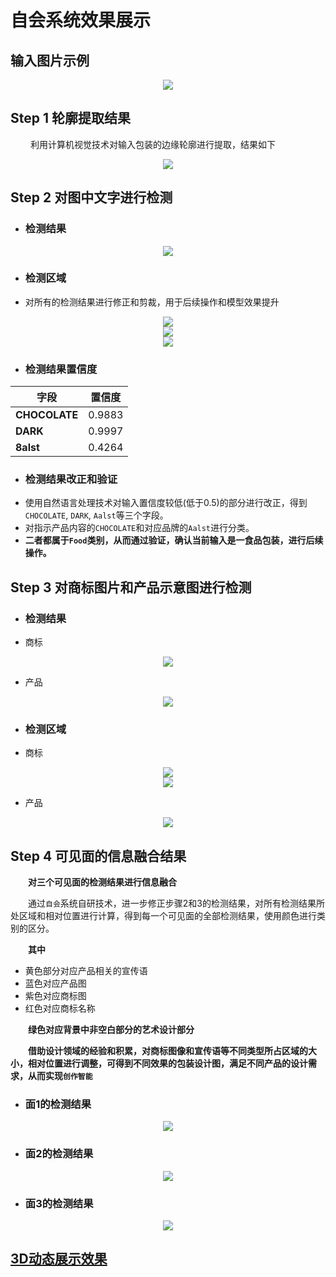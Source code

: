 
# 自会系统效果展示

## 输入图片示例

<div align=center><img src="1.jpeg" ></div>

## Step 1 轮廓提取结果
&#8195;&#8195; 利用计算机视觉技术对输入包装的边缘轮廓进行提取，结果如下

<div align=center><img src="edges.jpg" ></div>

## Step 2 对图中文字进行检测

* ### 检测结果

<div align=center><img src="res.jpg" ></div>

* ### 检测区域

* 对所有的检测结果进行修正和剪裁，用于后续操作和模型效果提升

<div align=center><img src="Aalst.jpg" ></div>
<div align=center><img src="DARK.jpg" ></div>
<div align=center><img src="CHOCOLATE.jpg" ></div>

* ### 检测结果置信度


|  字段   | 置信度  |
| ---- | ----  |
| **CHOCOLATE**  | 0.9883 |
| **DARK**  | 0.9997 |
| **8alst** | 0.4264 |

* ### 检测结果改正和验证
* 使用自然语言处理技术对输入置信度较低(低于0.5)的部分进行改正，得到`CHOCOLATE`, `DARK`, `Aalst`等三个字段。
* 对指示产品内容的`CHOCOLATE`和对应品牌的`Aalst`进行分类。
* **二者都属于`Food`类别，从而通过验证，确认当前输入是一食品包装，进行后续操作。**


## Step 3 对商标图片和产品示意图进行检测

* ### 检测结果

* 商标

<div align=center><img src="logo_detect_res.jpg" ></div>

* 产品

<div align=center><img src="product_detect_res.jpg" ></div>

* ### 检测区域

* 商标
<div align=center><img src="logo_0.jpg" ></div>
<div align=center><img src="logo_1.jpg" ></div>

  
* 产品
<div align=center><img src="content.jpg" ></div>

## Step 4 可见面的信息融合结果
  
**&#8195;&#8195;对三个可见面的检测结果进行信息融合**  

&#8195;&#8195;通过`自会`系统自研技术，进一步修正步骤2和3的检测结果，对所有检测结果所处区域和相对位置进行计算，得到每一个可见面的全部检测结果，使用颜色进行类别的区分。

**&#8195;&#8195;其中**
* 黄色部分对应产品相关的宣传语
* 蓝色对应产品图
* 紫色对应商标图
* 红色对应商标名称

**&#8195;&#8195;绿色对应背景中非空白部分的艺术设计部分**

**&#8195;&#8195;借助设计领域的经验和积累，对商标图像和宣传语等不同类型所占区域的大小，相对位置进行调整，可得到不同效果的包装设计图，满足不同产品的设计需求，从而实现`创作智能`**

* ### 面1的检测结果
<div align=center><img src="region0.jpg" ></div>

* ### 面2的检测结果
<div align=center><img src="region1.jpg" ></div>


* ### 面3的检测结果
<div align=center><img src="region2.jpg" ></div>


## [3D动态展示效果](https://foreverruri.github.io/zihui_dynamic_display/)

